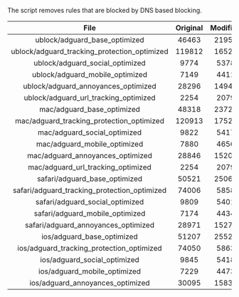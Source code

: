 The script removes rules that are blocked by DNS based blocking.


| File | Original | Modified |
|:----:|:-----:|:-----:|
| ublock/adguard_base_optimized | 46463 | 21953 |
| ublock/adguard_tracking_protection_optimized | 119812 | 16522 |
| ublock/adguard_social_optimized | 9774 | 5378 |
| ublock/adguard_mobile_optimized | 7149 | 4411 |
| ublock/adguard_annoyances_optimized | 28296 | 14944 |
| ublock/adguard_url_tracking_optimized | 2254 | 2079 |
| mac/adguard_base_optimized | 48318 | 23727 |
| mac/adguard_tracking_protection_optimized | 120913 | 17526 |
| mac/adguard_social_optimized | 9822 | 5417 |
| mac/adguard_mobile_optimized | 7880 | 4656 |
| mac/adguard_annoyances_optimized | 28846 | 15204 |
| mac/adguard_url_tracking_optimized | 2254 | 2079 |
| safari/adguard_base_optimized | 50521 | 25062 |
| safari/adguard_tracking_protection_optimized | 74006 | 5858 |
| safari/adguard_social_optimized | 9809 | 5401 |
| safari/adguard_mobile_optimized | 7174 | 4434 |
| safari/adguard_annoyances_optimized | 28971 | 15277 |
| ios/adguard_base_optimized | 51207 | 25527 |
| ios/adguard_tracking_protection_optimized | 74050 | 5863 |
| ios/adguard_social_optimized | 9845 | 5418 |
| ios/adguard_mobile_optimized | 7229 | 4473 |
| ios/adguard_annoyances_optimized | 30095 | 15832 |